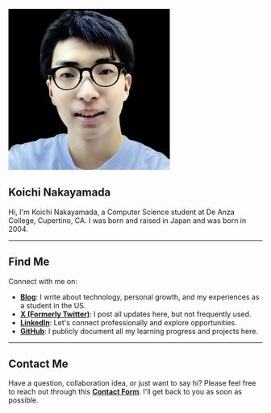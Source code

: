![Koichi's Photo](profile320.jpg)

## Koichi Nakayamada

Hi, I'm Koichi Nakayamada, a Computer Science student at De Anza College, Cupertino, CA. I was born and raised in Japan and was born in 2004.

---

## Find Me

Connect with me on:

- [**Blog**](https://koichin.medium.com): I write about technology, personal growth, and my experiences as a student in the US.
- [**X (Formerly Twitter)**](https://x.com/KoichiNkymd): I post all updates here, but not frequently used.
- [**LinkedIn**](https://linkedin.com/in/koichinakayamada): Let's connect professionally and explore opportunities.
- [**GitHub**](https://github.com/koichinakayamada): I publicly document all my learning progress and projects here. 

---

## Contact Me

Have a question, collaboration idea, or just want to say hi? Please feel free to reach out through this [**Contact Form**](https://forms.gle/TTmCVmB7TK8fyH5Z8). I'll get back to you as soon as possible.
